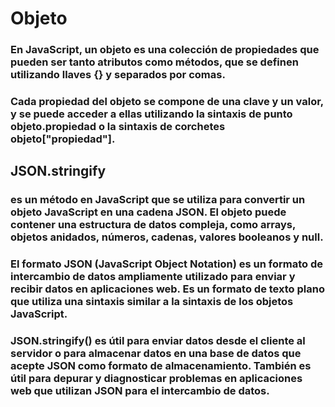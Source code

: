 # Objeto

### En JavaScript, un objeto es una colección de propiedades que pueden ser tanto atributos como métodos, que se definen utilizando llaves {} y separados por comas.

### Cada propiedad del objeto se compone de una clave y un valor, y se puede acceder a ellas utilizando la sintaxis de punto objeto.propiedad o la sintaxis de corchetes objeto["propiedad"].

## JSON.stringify

### es un método en JavaScript que se utiliza para convertir un objeto JavaScript en una cadena JSON. El objeto puede contener una estructura de datos compleja, como arrays, objetos anidados, números, cadenas, valores booleanos y null.

### El formato JSON (JavaScript Object Notation) es un formato de intercambio de datos ampliamente utilizado para enviar y recibir datos en aplicaciones web. Es un formato de texto plano que utiliza una sintaxis similar a la sintaxis de los objetos JavaScript.

### JSON.stringify() es útil para enviar datos desde el cliente al servidor o para almacenar datos en una base de datos que acepte JSON como formato de almacenamiento. También es útil para depurar y diagnosticar problemas en aplicaciones web que utilizan JSON para el intercambio de datos.